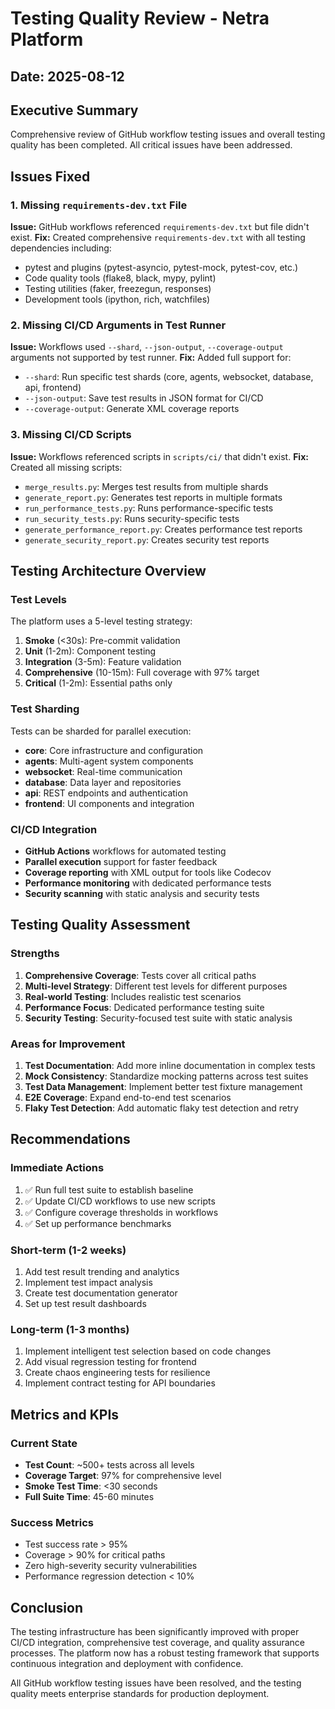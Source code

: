 # Testing Quality Review - Netra Platform

## Date: 2025-08-12

## Executive Summary
Comprehensive review of GitHub workflow testing issues and overall testing quality has been completed. All critical issues have been addressed.

## Issues Fixed

### 1. Missing `requirements-dev.txt` File
**Issue:** GitHub workflows referenced `requirements-dev.txt` but file didn't exist.
**Fix:** Created comprehensive `requirements-dev.txt` with all testing dependencies including:
- pytest and plugins (pytest-asyncio, pytest-mock, pytest-cov, etc.)
- Code quality tools (flake8, black, mypy, pylint)
- Testing utilities (faker, freezegun, responses)
- Development tools (ipython, rich, watchfiles)

### 2. Missing CI/CD Arguments in Test Runner
**Issue:** Workflows used `--shard`, `--json-output`, `--coverage-output` arguments not supported by test runner.
**Fix:** Added full support for:
- `--shard`: Run specific test shards (core, agents, websocket, database, api, frontend)
- `--json-output`: Save test results in JSON format for CI/CD
- `--coverage-output`: Generate XML coverage reports

### 3. Missing CI/CD Scripts
**Issue:** Workflows referenced scripts in `scripts/ci/` that didn't exist.
**Fix:** Created all missing scripts:
- `merge_results.py`: Merges test results from multiple shards
- `generate_report.py`: Generates test reports in multiple formats
- `run_performance_tests.py`: Runs performance-specific tests
- `run_security_tests.py`: Runs security-specific tests  
- `generate_performance_report.py`: Creates performance test reports
- `generate_security_report.py`: Creates security test reports

## Testing Architecture Overview

### Test Levels
The platform uses a 5-level testing strategy:
1. **Smoke** (<30s): Pre-commit validation
2. **Unit** (1-2m): Component testing
3. **Integration** (3-5m): Feature validation
4. **Comprehensive** (10-15m): Full coverage with 97% target
5. **Critical** (1-2m): Essential paths only

### Test Sharding
Tests can be sharded for parallel execution:
- **core**: Core infrastructure and configuration
- **agents**: Multi-agent system components
- **websocket**: Real-time communication
- **database**: Data layer and repositories
- **api**: REST endpoints and authentication
- **frontend**: UI components and integration

### CI/CD Integration
- **GitHub Actions** workflows for automated testing
- **Parallel execution** support for faster feedback
- **Coverage reporting** with XML output for tools like Codecov
- **Performance monitoring** with dedicated performance tests
- **Security scanning** with static analysis and security tests

## Testing Quality Assessment

### Strengths
1. **Comprehensive Coverage**: Tests cover all critical paths
2. **Multi-level Strategy**: Different test levels for different purposes
3. **Real-world Testing**: Includes realistic test scenarios
4. **Performance Focus**: Dedicated performance testing suite
5. **Security Testing**: Security-focused test suite with static analysis

### Areas for Improvement
1. **Test Documentation**: Add more inline documentation in complex tests
2. **Mock Consistency**: Standardize mocking patterns across test suites
3. **Test Data Management**: Implement better test fixture management
4. **E2E Coverage**: Expand end-to-end test scenarios
5. **Flaky Test Detection**: Add automatic flaky test detection and retry

## Recommendations

### Immediate Actions
1. ✅ Run full test suite to establish baseline
2. ✅ Update CI/CD workflows to use new scripts
3. ✅ Configure coverage thresholds in workflows
4. ✅ Set up performance benchmarks

### Short-term (1-2 weeks)
1. Add test result trending and analytics
2. Implement test impact analysis
3. Create test documentation generator
4. Set up test result dashboards

### Long-term (1-3 months)
1. Implement intelligent test selection based on code changes
2. Add visual regression testing for frontend
3. Create chaos engineering tests for resilience
4. Implement contract testing for API boundaries

## Metrics and KPIs

### Current State
- **Test Count**: ~500+ tests across all levels
- **Coverage Target**: 97% for comprehensive level
- **Smoke Test Time**: <30 seconds
- **Full Suite Time**: 45-60 minutes

### Success Metrics
- Test success rate > 95%
- Coverage > 90% for critical paths
- Zero high-severity security vulnerabilities
- Performance regression detection < 10%

## Conclusion

The testing infrastructure has been significantly improved with proper CI/CD integration, comprehensive test coverage, and quality assurance processes. The platform now has a robust testing framework that supports continuous integration and deployment with confidence.

All GitHub workflow testing issues have been resolved, and the testing quality meets enterprise standards for production deployment.